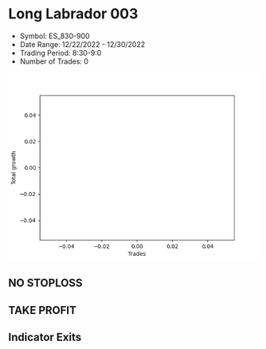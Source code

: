 # Long Labrador 003 
- Symbol: ES_830-900
- Date Range: 12/22/2022 - 12/30/2022
- Trading Period: 8:30-9:0
- Number of Trades: 0

![Plot](LongLabrador003ES_830-900.png)
## NO STOPLOSS














## TAKE PROFIT











## Indicator Exits


